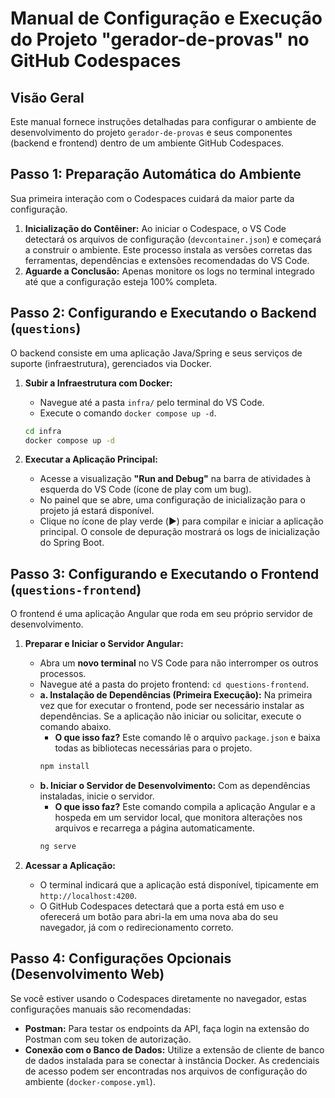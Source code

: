 # Manual de Configuração e Execução do Projeto "gerador-de-provas" no GitHub Codespaces

## Visão Geral

Este manual fornece instruções detalhadas para configurar o ambiente de desenvolvimento do projeto `gerador-de-provas` e seus componentes (backend e frontend) dentro de um ambiente GitHub Codespaces.

## Passo 1: Preparação Automática do Ambiente

Sua primeira interação com o Codespaces cuidará da maior parte da configuração.

1.  **Inicialização do Contêiner:** Ao iniciar o Codespace, o VS Code detectará os arquivos de configuração (`devcontainer.json`) e começará a construir o ambiente. Este processo instala as versões corretas das ferramentas, dependências e extensões recomendadas do VS Code.
2.  **Aguarde a Conclusão:** Apenas monitore os logs no terminal integrado até que a configuração esteja 100% completa.

## Passo 2: Configurando e Executando o Backend (`questions`)

O backend consiste em uma aplicação Java/Spring e seus serviços de suporte (infraestrutura), gerenciados via Docker.

1.  **Subir a Infraestrutura com Docker:**
    * Navegue até a pasta `infra/` pelo terminal do VS Code.
    * Execute o comando `docker compose up -d`.

    ```bash
    cd infra
    docker compose up -d
    ```

2.  **Executar a Aplicação Principal:**
    * Acesse a visualização **"Run and Debug"** na barra de atividades à esquerda do VS Code (ícone de play com um bug).
    * No painel que se abre, uma configuração de inicialização para o projeto já estará disponível.
    * Clique no ícone de play verde (▶️) para compilar e iniciar a aplicação principal. O console de depuração mostrará os logs de inicialização do Spring Boot.

## Passo 3: Configurando e Executando o Frontend (`questions-frontend`)

O frontend é uma aplicação Angular que roda em seu próprio servidor de desenvolvimento.

1.  **Preparar e Iniciar o Servidor Angular:**
    * Abra um **novo terminal** no VS Code para não interromper os outros processos.
    * Navegue até a pasta do projeto frontend: `cd questions-frontend`.
    * **a. Instalação de Dependências (Primeira Execução):** Na primeira vez que for executar o frontend, pode ser necessário instalar as dependências. Se a aplicação não iniciar ou solicitar, execute o comando abaixo.
        * **O que isso faz?** Este comando lê o arquivo `package.json` e baixa todas as bibliotecas necessárias para o projeto.
        ```bash
        npm install
        ```
    * **b. Iniciar o Servidor de Desenvolvimento:** Com as dependências instaladas, inicie o servidor.
        * **O que isso faz?** Este comando compila a aplicação Angular e a hospeda em um servidor local, que monitora alterações nos arquivos e recarrega a página automaticamente.
        ```bash
        ng serve
        ```

2.  **Acessar a Aplicação:**
    * O terminal indicará que a aplicação está disponível, tipicamente em `http://localhost:4200`.
    * O GitHub Codespaces detectará que a porta está em uso e oferecerá um botão para abri-la em uma nova aba do seu navegador, já com o redirecionamento correto.

## Passo 4: Configurações Opcionais (Desenvolvimento Web)

Se você estiver usando o Codespaces diretamente no navegador, estas configurações manuais são recomendadas:

* **Postman:** Para testar os endpoints da API, faça login na extensão do Postman com seu token de autorização.
* **Conexão com o Banco de Dados:** Utilize a extensão de cliente de banco de dados instalada para se conectar à instância Docker. As credenciais de acesso podem ser encontradas nos arquivos de configuração do ambiente (`docker-compose.yml`).
